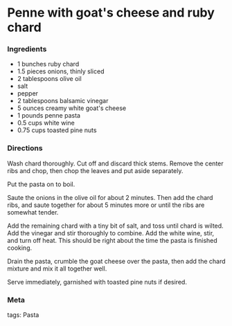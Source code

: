 # Penne with goat's cheese and ruby chard

### Ingredients
 * 1 bunches ruby chard
 * 1.5 pieces onions, thinly sliced
 * 2 tablespoons olive oil
 * salt
 * pepper
 * 2 tablespoons balsamic vinegar
 * 5 ounces creamy white goat's cheese
 * 1 pounds penne pasta
 * 0.5 cups white wine
 * 0.75 cups toasted pine nuts

### Directions

Wash chard thoroughly. Cut off and discard thick stems. Remove the center ribs and chop, then chop the leaves and put aside separately.

Put the pasta on to boil. 

Saute the onions in the olive oil for about 2 minutes. Then add the chard ribs, and saute together for about 5 minutes more or until the ribs are somewhat tender. 

Add the remaining chard with a tiny bit of salt, and toss until chard is wilted. Add the vinegar and stir thoroughly to combine. Add the white wine, stir, and turn off heat. This should be right about the time the pasta is finished cooking. 

Drain the pasta, crumble the goat cheese over the pasta, then add the chard mixture and mix it all together well. 

Serve immediately, garnished with toasted pine nuts if desired. 


### Meta

tags: Pasta

